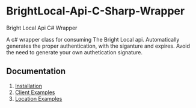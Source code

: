 # BrightLocal-Api-C-Sharp-Wrapper
Bright Local Api C# Wrapper

A c# wrapper class for consuming The Bright Local api. Automatically generates the proper authentication, with the siganture and expires. Avoid the need to generate your own authetication signature.


## Documentation

1. [Installation](INSTALLATION.md)
2. [Client Examples](CLIENTS.md)
3. [Location Examples](clients.md)


